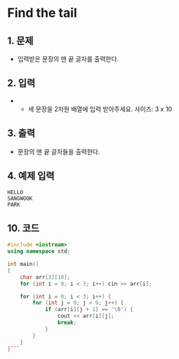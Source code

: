 # Find the tail #

## 1. 문제
- 입력받은 문장의 맨 끝 글자를 출력한다.

## 2. 입력
-  - 세 문장을 2차원 배열에 입력 받아주세요. 사이즈: 3 x 10

## 3. 출력
- 문장의 맨 끝 글자들을 출력한다.

## 4. 예제 입력
```
HELLO
SANGWOOK
PARK
```

## 10. 코드

```c++
#include <iostream>
using namespace std;

int main()
{
    char arr[3][10];
    for (int i = 0; i < 3; i++) cin >> arr[i];

    for (int i = 0; i < 3; i++) {
        for (int j = 0; j < 9; j++) {
            if (arr[i][j + 1] == '\0') {
                cout << arr[i][j];
                break;
            }
        }
    }
}```
